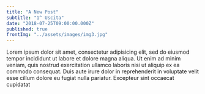 ```yaml
---
title: "A New Post"
subtitle: "1^ Uscita"
date: "2018-07-25T09:00:00.000Z"
published: true
frontImg: "../assets/images/img3.jpg"
---
```


Lorem ipsum dolor sit amet, consectetur adipisicing elit, sed do eiusmod tempor incididunt ut labore et dolore magna aliqua. Ut enim ad minim veniam, quis nostrud exercitation ullamco laboris nisi ut aliquip ex ea commodo consequat. Duis aute irure dolor in reprehenderit in voluptate velit esse cillum dolore eu fugiat nulla pariatur. Excepteur sint occaecat cupidatat